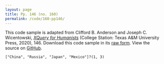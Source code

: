 ```yaml
---
layout: page
title: Pp. 146 (no. 160)
permalink: /code/160-pp146/
---
```


This code sample is adapted from Clifford B. Anderson and Joseph C. Wicentowski, 
[_XQuery for Humanists_](/) (College Station: Texas A&M University Press, 2020), 146. 
Download this code sample in its [raw form](/code/160-pp146/160-pp146.xq).
View the source on [GitHub](https://github.com/coding4humanists/xquery4humanists/blob/master/code/160-pp146/160-pp146.xq).

```xquery
["China", "Russia", "Japan", "Mexico"]?(1, 3)
```  

